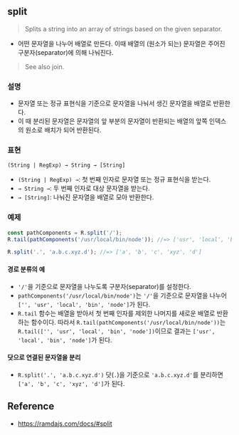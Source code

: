 ## split
> Splits a string into an array of strings based on the given separator.
- 어떤 문자열을 나누어 배열로 만든다. 이때 배열의 (원소가 되는) 문자열은 주어진 구분자(separator)에 의해 나눠진다.

> See also join.

### 설명
- 문자열 또는 정규 표현식을 기준으로 문자열을 나눠서 생긴 문자열을 배열로 반환한다.
- 이 때 분리된 문자열은 문자열의 앞 부분의 문자열이 반환되는 배열의 앞쪽 인덱스의 원소로 배치가 되어 반환된다.

### 표현
```
(String | RegExp) → String → [String]
```
- `(String | RegExp) →`: 첫 번째 인자로 문자열 또는 정규 표현식을 받는다.
- `→ String →`: 두 번째 인자로 대상 문자열을 받는다.
- `→ [String]`: 나눠진 문자열을 배열로 모아 반환한다.

### 예제
```js
const pathComponents = R.split('/');
R.tail(pathComponents('/usr/local/bin/node')); //=> ['usr', 'local', 'bin', 'node']

R.split('.', 'a.b.c.xyz.d'); //=> ['a', 'b', 'c', 'xyz', 'd']
```
#### 경로 분류의 예
- `'/'`을 기준으로 문자열을 나누도록 구분자(separator)를 설정한다.
- `pathComponents('/usr/local/bin/node')`는 `'/'`을 기준으로 문자열을 나누어 `['', 'usr', 'local', 'bin', 'node']`가 된다.
- `R.tail` 함수는 배열을 받아서 첫 번째 인자를 제외한 나머지를 새로운 배열로 반환하는 함수이다. 따라서 `R.tail(pathComponents('/usr/local/bin/node'))`는 `R.tail(['', 'usr', 'local', 'bin', 'node'])`이므로 결과는 `['usr', 'local', 'bin', 'node']`가 된다.

#### 닷으로 연결된 문자열을 분리
- `R.split('.', 'a.b.c.xyz.d')` 닷(`.`)을 기준으로 `'a.b.c.xyz.d'`를 분리하면 `['a', 'b', 'c', 'xyz', 'd']`가 된다.

## Reference
- https://ramdajs.com/docs/#split
